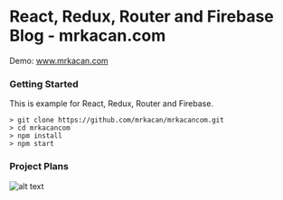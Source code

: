 # React, Redux, Router and Firebase Blog - mrkacan.com

Demo: www.mrkacan.com

### Getting Started

This is example for React, Redux, Router and Firebase.

```
> git clone https://github.com/mrkacan/mrkacancom.git
> cd mrkacancom
> npm install
> npm start
```

### Project Plans

![alt text](https://github.com/mrkacan/mrkacancom/blob/master/PlanImages/Blank%20Diagram%20-%20Page%201.png)
